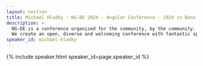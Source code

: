 ```yaml
---
layout: section
title: Michael Hladky - NG-DE 2024 - Angular Conference - 2024 in Bonn
description: >
  NG-DE is a conference organised for the community, by the community.
  We create an open, diverse and welcoming conference with fantastic speakers and a warm and friendly environment. 
speaker_id: michael-hladky
---
```


{% include speaker.html speaker_id=page.speaker_id %}
